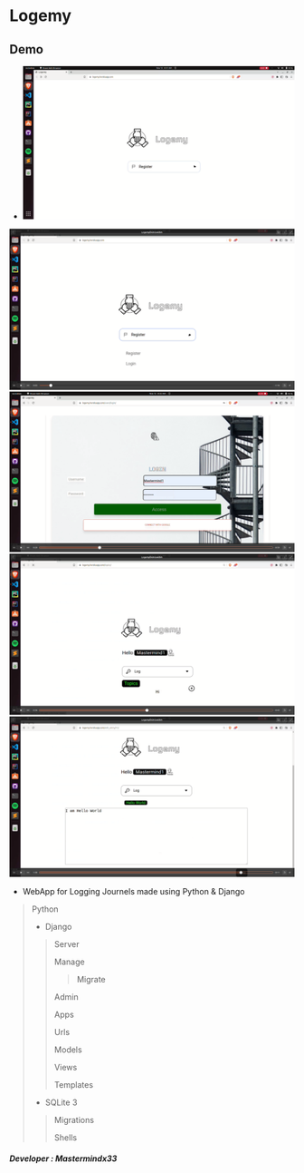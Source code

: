 # Logemy

## Demo 

- ![Demo](Demo/Logemy1.png)

![Demo](Demo/Logemy2.png)
![Demo](Demo/Logemy3.png)
![Demo](Demo/Logemy4.png)![Demo](Demo/Logemy5.png)
-  WebApp for Logging Journels made using Python &amp; Django
> Python
>- Django
>> 
>>Server
>> 
>>Manage
>>
>>>Migrate
>>>
>>Admin
>>
>>Apps
>>
>>Urls
>>
>>Models
>>
>>Views
>>
>>Templates
>>
>- SQLite 3
>>
>>Migrations
>>
>>Shells
>>

##### Developer : Mastermindx33
